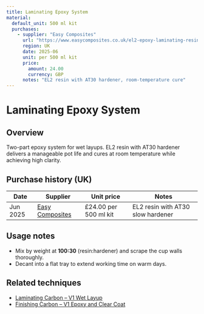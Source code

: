 ```yaml
---
title: Laminating Epoxy System
material:
  default_unit: 500 ml kit
  purchases:
    - supplier: "Easy Composites"
      url: "https://www.easycomposites.co.uk/el2-epoxy-laminating-resin"
      region: UK
      date: 2025-06
      unit: per 500 ml kit
      price:
        amount: 24.00
        currency: GBP
      notes: "EL2 resin with AT30 hardener, room-temperature cure"
---
```

# Laminating Epoxy System

## Overview
Two-part epoxy system for wet layups. EL2 resin with AT30 hardener delivers a manageable pot life and cures at room
temperature while achieving high clarity.

## Purchase history (UK)
| Date | Supplier | Unit price | Notes |
| --- | --- | --- | --- |
| Jun 2025 | [Easy Composites](https://www.easycomposites.co.uk/el2-epoxy-laminating-resin) | £24.00 per 500 ml kit | EL2 resin with AT30 slow hardener |

## Usage notes
- Mix by weight at **100:30** (resin:hardener) and scrape the cup walls thoroughly.
- Decant into a flat tray to extend working time on warm days.

## Related techniques
- [Laminating Carbon – V1 Wet Layup](../techniques/laminating-carbon/v1/wet-layup.md)
- [Finishing Carbon – V1 Epoxy and Clear Coat](../techniques/finishing-carbon/v1/epoxy-and-clear-coat.md)
